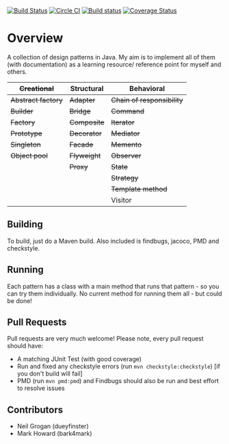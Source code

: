 [![Build Status](https://travis-ci.org/dueyfinster/DesignPatterns.png)](https://travis-ci.org/dueyfinster/DesignPatterns)
[![Circle CI](https://circleci.com/gh/dueyfinster/DesignPatterns.svg?style=svg)](https://circleci.com/gh/dueyfinster/DesignPatterns)
[![Build status](https://ci.appveyor.com/api/projects/status/ael2iylv4arw5hwt?svg=true)](https://ci.appveyor.com/project/dueyfinster/designpatterns)
[![Coverage Status](https://coveralls.io/repos/dueyfinster/DesignPatterns/badge.png)](https://coveralls.io/r/dueyfinster/DesignPatterns)

# Overview 
A collection of design patterns in Java. 
My aim is to implement all of them (with documentation) as a learning resource/ reference point for myself and others.

| ~~Creational~~  		| Structural 	| Behavioral 					|
| ------------- 		| ------------- | ------------- 				|
| ~~Abstract factory~~  | ~~Adapter~~  	| ~~Chain of responsibility~~	|
| ~~Builder~~  			| ~~Bridge~~  	| ~~Command~~ 					|
| ~~Factory~~  			| ~~Composite~~ | ~~Iterator~~  				|
| ~~Prototype~~  		| ~~Decorator~~ | ~~Mediator~~  				|
| ~~Singleton~~  		| ~~Facade~~  	| ~~Memento~~  					|
| ~~Object pool~~  		| ~~Flyweight~~ | ~~Observer~~  				|
| 						| ~~Proxy~~  	| ~~State~~  					|
| 						| 				| ~~Strategy~~  				|
| 						| 				| ~~Template method~~  			|
| 						| 				| Visitor  						|

## Building
To build, just do a Maven build. Also included is findbugs, jacoco, PMD and checkstyle.

## Running 
Each pattern has a class with a main method that runs that pattern - so you can try them individually. No current method for running them all - but could be done!

## Pull Requests 
Pull requests are very much welcome! Please note, every pull request should have:

* A matching JUnit Test (with good coverage)
* Run and fixed any checkstyle errors (run `mvn checkstyle:checkstyle`) [if you don't build will fail]
* PMD (run `mvn pmd:pmd`) and Findbugs should also be run and best effort to resolve issues

## Contributors
* Neil Grogan (dueyfinster)
* Mark Howard (bark4mark)
